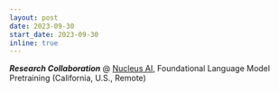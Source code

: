 ```yaml
---
layout: post
date: 2023-09-30
start_date: 2023-09-30
inline: true
---
```


***Research Collaboration*** @ [Nucleus AI](https://www.withnucleus.ai/), Foundational Language Model Pretraining (California, U.S., Remote)
